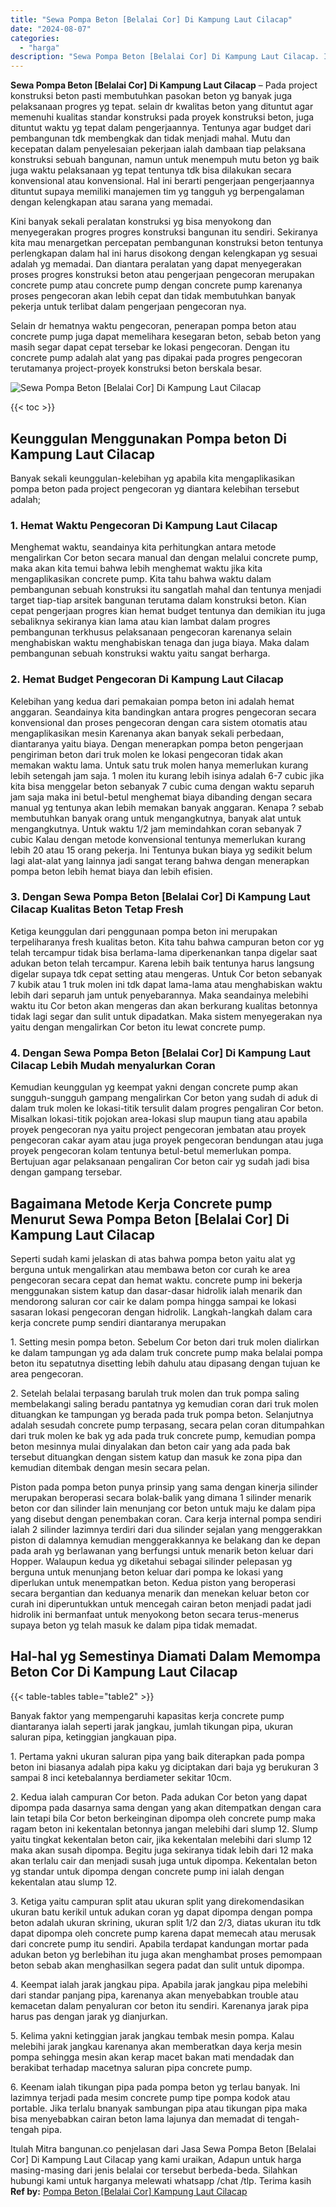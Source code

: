 ```yaml
---
title: "Sewa Pompa Beton [Belalai Cor] Di Kampung Laut Cilacap"
date: "2024-08-07"
categories: 
  - "harga"
description: "Sewa Pompa Beton [Belalai Cor] Di Kampung Laut Cilacap. Itulah Mitra bangunan.co penjelasan dari Jasa Sewa Pompa Beton [Belalai Cor] Di Kampung Laut Cilaca..."
---
```


**Sewa Pompa Beton \[Belalai Cor\] Di Kampung Laut Cilacap** – Pada project konstruksi beton pasti membutuhkan pasokan beton yg banyak juga pelaksanaan progres yg tepat. selain dr kwalitas beton yang dituntut agar memenuhi kualitas standar konstruksi pada proyek konstruksi beton, juga dituntut waktu yg tepat dalam pengerjaannya. Tentunya agar budget dari pembangunan tdk membengkak dan tidak menjadi mahal. Mutu dan kecepatan dalam penyelesaian pekerjaan ialah dambaan tiap pelaksana konstruksi sebuah bangunan, namun untuk menempuh mutu beton yg baik juga waktu pelaksanaan yg tepat tentunya tdk bisa dilakukan secara konvensional atau konvensional. Hal ini berarti pengerjaan pengerjaannya dituntut supaya memiliki manajemen tim yg tangguh yg berpengalaman dengan kelengkapan atau sarana yang memadai.

Kini banyak sekali peralatan konstruksi yg bisa menyokong dan menyegerakan progres progres konstruksi bangunan itu sendiri. Sekiranya kita mau menargetkan percepatan pembangunan konstruksi beton tentunya perlengkapan dalam hal ini harus disokong dengan kelengkapan yg sesuai adalah yg memadai. Dan diantara peralatan yang dapat menyegerakan proses progres konstruksi beton atau pengerjaan pengecoran merupakan concrete pump atau concrete pump dengan concrete pump karenanya proses pengecoran akan lebih cepat dan tidak membutuhkan banyak pekerja untuk terlibat dalam pengerjaan pengecoran nya.

Selain dr hematnya waktu pengecoran, penerapan pompa beton atau concrete pump juga dapat memelihara kesegaran beton, sebab beton yang masih segar dapat cepat tersebar ke lokasi pengecoran. Dengan itu concrete pump adalah alat yang pas dipakai pada progres pengecoran terutamanya project-proyek konstruksi beton berskala besar.

![Sewa Pompa Beton [Belalai Cor] Di Kampung Laut Cilacap](/images/sewa-concrete-pump-36.png)

{{< toc >}}

## Keunggulan Menggunakan Pompa beton Di Kampung Laut Cilacap

Banyak sekali keunggulan-kelebihan yg apabila kita mengaplikasikan pompa beton pada project pengecoran yg diantara kelebihan tersebut adalah;

### 1\. Hemat Waktu Pengecoran Di Kampung Laut Cilacap

Menghemat waktu, seandainya kita perhitungkan antara metode mengalirkan Cor beton secara manual dan dengan melalui concrete pump, maka akan kita temui bahwa lebih menghemat waktu jika kita mengaplikasikan concrete pump. Kita tahu bahwa waktu dalam pembangunan sebuah konstruksi itu sangatlah mahal dan tentunya menjadi target tiap-tiap arsitek bangunan terutama dalam konstruksi beton. Kian cepat pengerjaan progres kian hemat budget tentunya dan demikian itu juga sebaliknya sekiranya kian lama atau kian lambat dalam progres pembangunan terkhusus pelaksanaan pengecoran karenanya selain menghabiskan waktu menghabiskan tenaga dan juga biaya. Maka dalam pembangunan sebuah konstruksi waktu yaitu sangat berharga.

### 2\. Hemat Budget Pengecoran Di Kampung Laut Cilacap

Kelebihan yang kedua dari pemakaian pompa beton ini adalah hemat anggaran. Seandainya kita bandingkan antara progres pengecoran secara konvensional dan proses pengecoran dengan cara sistem otomatis atau mengaplikasikan mesin Karenanya akan banyak sekali perbedaan, diantaranya yaitu biaya. Dengan menerapkan pompa beton pengerjaan pengiriman beton dari truk molen ke lokasi pengecoran tidak akan memakan waktu lama. Untuk satu truk molen hanya memerlukan kurang lebih setengah jam saja. 1 molen itu kurang lebih isinya adalah 6-7 cubic jika kita bisa menggelar beton sebanyak 7 cubic cuma dengan waktu separuh jam saja maka ini betul-betul menghemat biaya dibanding dengan secara manual yg tentunya akan lebih memakan banyak anggaran. Kenapa ? sebab membutuhkan banyak orang untuk mengangkutnya, banyak alat untuk mengangkutnya. Untuk waktu 1/2 jam memindahkan coran sebanyak 7 cubic Kalau dengan metode konvensional tentunya memerlukan kurang lebih 20 atau 15 orang pekerja. Ini Tentunya bukan biaya yg sedikit belum lagi alat-alat yang lainnya jadi sangat terang bahwa dengan menerapkan pompa beton lebih hemat biaya dan lebih efisien.

### 3\. Dengan Sewa Pompa Beton \[Belalai Cor\] Di Kampung Laut Cilacap Kualitas Beton Tetap Fresh

Ketiga keunggulan dari penggunaan pompa beton ini merupakan terpeliharanya fresh kualitas beton. Kita tahu bahwa campuran beton cor yg telah tercampur tidak bisa berlama-lama diperkenankan tanpa digelar saat adukan beton telah tercampur. Karena lebih baik tentunya harus langsung digelar supaya tdk cepat setting atau mengeras. Untuk Cor beton sebanyak 7 kubik atau 1 truk molen ini tdk dapat lama-lama atau menghabiskan waktu lebih dari separuh jam untuk penyebarannya. Maka seandainya melebihi waktu itu Cor beton akan mengeras dan akan berkurang kualitas betonnya tidak lagi segar dan sulit untuk dipadatkan. Maka sistem menyegerakan nya yaitu dengan mengalirkan Cor beton itu lewat concrete pump.

### 4\. Dengan Sewa Pompa Beton \[Belalai Cor\] Di Kampung Laut Cilacap Lebih Mudah menyalurkan Coran

Kemudian keunggulan yg keempat yakni dengan concrete pump akan sungguh-sungguh gampang mengalirkan Cor beton yang sudah di aduk di dalam truk molen ke lokasi-titik tersulit dalam progres pengaliran Cor beton. Misalkan lokasi-titik pojokan area-lokasi slup maupun tiang atau apabila proyek pengecoran nya yaitu project pengecoran jembatan atau proyek pengecoran cakar ayam atau juga proyek pengecoran bendungan atau juga proyek pengecoran kolam tentunya betul-betul memerlukan pompa. Bertujuan agar pelaksanaan pengaliran Cor beton cair yg sudah jadi bisa dengan gampang tersebar.

## Bagaimana Metode Kerja Concrete pump Menurut Sewa Pompa Beton \[Belalai Cor\] Di Kampung Laut Cilacap

Seperti sudah kami jelaskan di atas bahwa pompa beton yaitu alat yg berguna untuk mengalirkan atau membawa beton cor curah ke area pengecoran secara cepat dan hemat waktu. concrete pump ini bekerja menggunakan sistem katup dan dasar-dasar hidrolik ialah menarik dan mendorong saluran cor cair ke dalam pompa hingga sampai ke lokasi sasaran lokasi pengecoran dengan hidrolik. Langkah-langkah dalam cara kerja concrete pump sendiri diantaranya merupakan

1\. Setting mesin pompa beton. Sebelum Cor beton dari truk molen dialirkan ke dalam tampungan yg ada dalam truk concrete pump maka belalai pompa beton itu sepatutnya disetting lebih dahulu atau dipasang dengan tujuan ke area pengecoran.

2\. Setelah belalai terpasang barulah truk molen dan truk pompa saling membelakangi saling beradu pantatnya yg kemudian coran dari truk molen dituangkan ke tampungan yg berada pada truk pompa beton. Selanjutnya adalah sesudah concrete pump terpasang, secara pelan coran ditumpahkan dari truk molen ke bak yg ada pada truk concrete pump, kemudian pompa beton mesinnya mulai dinyalakan dan beton cair yang ada pada bak tersebut dituangkan dengan sistem katup dan masuk ke zona pipa dan kemudian ditembak dengan mesin secara pelan.

Piston pada pompa beton punya prinsip yang sama dengan kinerja silinder merupakan beroperasi secara bolak-balik yang dimana 1 silinder menarik beton cor dan silinder lain menunjang cor beton untuk maju ke dalam pipa yang disebut dengan penembakan coran. Cara kerja internal pompa sendiri ialah 2 silinder lazimnya terdiri dari dua silinder sejalan yang menggerakkan piston di dalamnya kemudian menggerakkannya ke belakang dan ke depan pada arah yg berlawanan yang berfungsi untuk menarik beton keluar dari Hopper. Walaupun kedua yg diketahui sebagai silinder pelepasan yg berguna untuk menunjang beton keluar dari pompa ke lokasi yang diperlukan untuk menempatkan beton. Kedua piston yang beroperasi secara bergantian dan keduanya menarik dan menekan keluar beton cor curah ini diperuntukkan untuk mencegah cairan beton menjadi padat jadi hidrolik ini bermanfaat untuk menyokong beton secara terus-menerus supaya beton yg telah masuk ke dalam pipa tidak memadat.

## Hal-hal yg Semestinya Diamati Dalam Memompa Beton Cor Di Kampung Laut Cilacap

{{< table-tables table="table2" >}}

Banyak faktor yang mempengaruhi kapasitas kerja concrete pump diantaranya ialah seperti jarak jangkau, jumlah tikungan pipa, ukuran saluran pipa, ketinggian jangkauan pipa.

1\. Pertama yakni ukuran saluran pipa yang baik diterapkan pada pompa beton ini biasanya adalah pipa kaku yg diciptakan dari baja yg berukuran 3 sampai 8 inci ketebalannya berdiameter sekitar 10cm.

2\. Kedua ialah campuran Cor beton. Pada adukan Cor beton yang dapat dipompa pada dasarnya sama dengan yang akan ditempatkan dengan cara lain tetapi bila Cor beton berkeinginan dipompa oleh concrete pump maka ragam beton ini kekentalan betonnya jangan melebihi dari slump 12. Slump yaitu tingkat kekentalan beton cair, jika kekentalan melebihi dari slump 12 maka akan susah dipompa. Begitu juga sekiranya tidak lebih dari 12 maka akan terlalu cair dan menjadi susah juga untuk dipompa. Kekentalan beton yg standar untuk dipompa dengan concrete pump ini ialah dengan kekentalan atau slump 12.

3\. Ketiga yaitu campuran split atau ukuran split yang direkomendasikan ukuran batu kerikil untuk adukan coran yg dapat dipompa dengan pompa beton adalah ukuran skrining, ukuran split 1/2 dan 2/3, diatas ukuran itu tdk dapat dipompa oleh concrete pump karena dapat memecah atau merusak dari concrete pump itu sendiri. Apabila terdapat kandungan mortar pada adukan beton yg berlebihan itu juga akan menghambat proses pemompaan beton sebab akan menghasilkan segera padat dan sulit untuk dipompa.

4\. Keempat ialah jarak jangkau pipa. Apabila jarak jangkau pipa melebihi dari standar panjang pipa, karenanya akan menyebabkan trouble atau kemacetan dalam penyaluran cor beton itu sendiri. Karenanya jarak pipa harus pas dengan jarak yg dianjurkan.

5\. Kelima yakni ketinggian jarak jangkau tembak mesin pompa. Kalau melebihi jarak jangkau karenanya akan memberatkan daya kerja mesin pompa sehingga mesin akan kerap macet bakan mati mendadak dan berakibat terhadap macetnya saluran pipa concrete pump.

6\. Keenam ialah tikungan pipa pada pompa beton yg terlau banyak. Ini lazimnya terjadi pada mesim concrete pump tipe pompa kodok atau portable. Jika terlalu bnanyak sambungan pipa atau tikungan pipa maka bisa menyebabkan cairan beton lama lajunya dan memadat di tengah-tengah pipa.

Itulah Mitra bangunan.co penjelasan dari Jasa Sewa Pompa Beton \[Belalai Cor\] Di Kampung Laut Cilacap yang kami uraikan, Adapun untuk harga masing-masing dari jenis belalai cor tersebut berbeda-beda. Silahkan hubungi kami untuk harganya melewati whatsapp /chat /tlp. Terima kasih
**Ref by:** [Pompa Beton [Belalai Cor] Kampung Laut Cilacap](https://id.wikipedia.org/wiki/Pompa)
